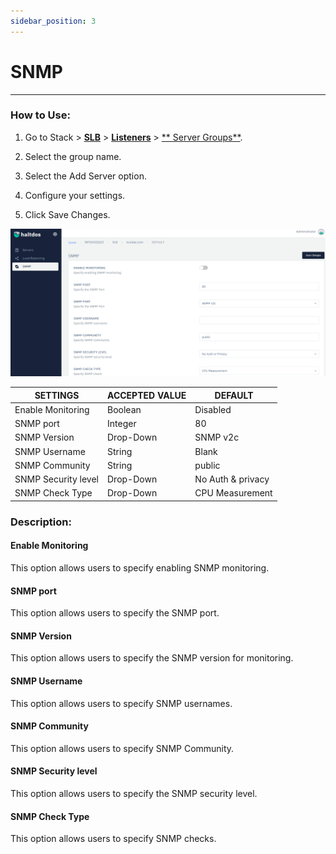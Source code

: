 ```yaml
---
sidebar_position: 3
---
```


# SNMP

---

### How to Use:

1. Go to Stack > [**SLB**](../../adc.md) > [**Listeners**](../../listeners/) > [** Server Groups**](../server_groups/).

2. Select the group name.

3. Select the Add Server option.

3. Configure your settings. 

4. Click Save Changes.

![snmp](/img/adc/snmp.png)

| SETTINGS             | ACCEPTED VALUE | DEFAULT           |
|----------------------|----------------|-------------------|
| Enable Monitoring    | Boolean        | Disabled          |
| SNMP port            | Integer        | 80                |
| SNMP Version         | Drop-Down      | SNMP v2c          |
| SNMP Username        | String         | Blank             |
| SNMP Community       | String         | public            |
| SNMP Security level  | Drop-Down      | No Auth & privacy |
| SNMP Check Type      | Drop-Down      | CPU Measurement   |

### Description:

#### Enable Monitoring

This option allows users to specify enabling SNMP monitoring.

#### SNMP port

This option allows users to specify the SNMP port.

#### SNMP Version

This option allows users to specify the SNMP version for monitoring.

#### SNMP Username

This option allows users to specify SNMP usernames.

#### SNMP Community

This option allows users to specify SNMP Community.

#### SNMP Security level 

This option allows users to specify the SNMP security level.

#### SNMP Check Type

This option allows users to specify SNMP checks.